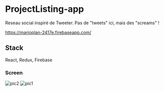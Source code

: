 # ProjectListing-app

Reseau social inspiré de Tweeter. Pas de "tweets" ici, mais des "screams" !

https://marioplan-2417e.firebaseapp.com/

## Stack

React, Redux, Firebase

### Screen
![pic2](https://i.ibb.co/ZXd578G/pic2.png)
![pic1](https://i.ibb.co/5YgfZWd/pic1.png)


